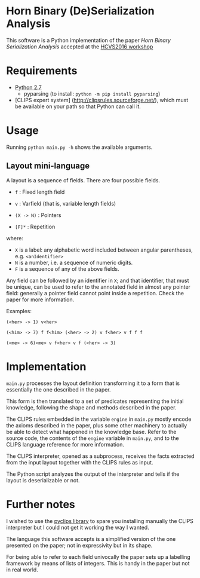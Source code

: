 Horn Binary (De)Serialization Analysis
======================================
This software is a Python implementation of the paper *Horn Binary Serialization
 Analysis* accepted at the [HCVS2016 workshop](http://hcvs2016.it.uu.se/)

# Requirements
  * [Python 2.7](https://www.python.org/download/releases/2.7/) 
    * pyparsing (to install: `python -m pip install pyparsing`)
  * [CLIPS expert system] (http://clipsrules.sourceforge.net/), which must be 
    available on your path so that Python can call it. 
    
# Usage
Running `python main.py -h` shows the available arguments. 

## Layout mini-language
A layout is a sequence of fields. There are four possible fields.

 * `f` : Fixed length field
      
 * `v` : Varfield (that is, variable length fields)
      
 * `(X -> N)` : Pointers
      
 * `[F]*` : Repetition
      

where:

 * `X` is a label: any alphabetic word included between angular parentheses, e.g.
 `<anIdentifier>`
 * `N` is a number, i.e. a sequence of numeric digits.
 * `F` is a sequence of any of the above fields.

Any field can be followed by an identifier in `X`; and that identifier, that 
 must be unique, can be used to refer to the annotated field in almost any 
 pointer field: generally a pointer field cannot point inside a repetition.
 Check the paper for more information.

Examples:

```(<her> -> 1) v<her>```

```(<him> -> 7) f f<him> (<her> -> 2) v f<her> v f f f```

```(<me> -> 6)<me> v f<her> v f (<her> -> 3)```

# Implementation
`main.py` processes the layout definition transforming it to a form that is 
essentially the one described in the paper. 
 
This form is then translated to a set of predicates representing the initial 
knowledge, following the shape and methods described in the paper. 

The CLIPS rules embedded in the variable `engine` in `main.py` mostly encode 
the axioms described in the paper, plus some other machinery to actually be 
able to detect what happened in the knowledge base. Refer to the source code, 
the contents  of the `engine` variable in `main.py`, and to the CLIPS language 
reference for more information.
  
The CLIPS interpreter, opened as a subprocess, receives the facts extracted 
from the input layout together with the CLIPS rules as input.  

The Python script analyzes the output of the interpreter and tells if the 
layout is deserializable or not.

# Further notes
I wished to use the [pyclips library](https://github.com/almostearthling/pyclips
) to spare you installing manually the CLIPS interpreter but I could not get it 
working the way I wanted.

The language this software accepts is a simplified version of the one presented
on the paper; not in expressivity but in its shape.

For being able to refer to each field univocally the paper sets up a labelling
framework by means of lists of integers. This is handy in the paper but not in
real world. 